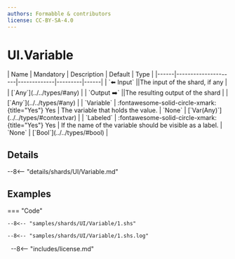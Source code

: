 ```yaml
---
authors: Formabble & contributors
license: CC-BY-SA-4.0
---
```



# UI.Variable

<div class="sh-parameters" markdown="1">
| Name | Mandatory | Description | Default | Type |
|------|---------------------|-------------|---------|------|
| `⬅️ Input` ||The input of the shard, if any | | [`Any`](../../types/#any) |
| `Output ➡️` ||The resulting output of the shard | | [`Any`](../../types/#any) |
| `Variable` | :fontawesome-solid-circle-xmark:{title="Yes"} Yes  | The variable that holds the value. | `None` | [`Var(Any)`](../../types/#contextvar) |
| `Labeled` | :fontawesome-solid-circle-xmark:{title="Yes"} Yes  | If the name of the variable should be visible as a label. | `None` | [`Bool`](../../types/#bool) |

</div>



## Details

--8<-- "details/shards/UI/Variable.md"


## Examples

=== "Code"

  ```x86asm linenums="1"
  --8<-- "samples/shards/UI/Variable/1.shs"
  ```

  ```
  --8<-- "samples/shards/UI/Variable/1.shs.log"
  ```
&nbsp;
--8<-- "includes/license.md"

